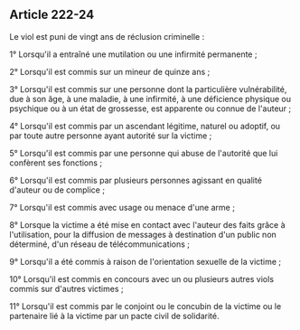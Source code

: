 Article 222-24
----
Le viol est puni de vingt ans de réclusion criminelle :

1° Lorsqu'il a entraîné une mutilation ou une infirmité permanente ;

2° Lorsqu'il est commis sur un mineur de quinze ans ;

3° Lorsqu'il est commis sur une personne dont la particulière vulnérabilité, due
à son âge, à une maladie, à une infirmité, à une déficience physique ou
psychique ou à un état de grossesse, est apparente ou connue de l'auteur ;

4° Lorsqu'il est commis par un ascendant légitime, naturel ou adoptif, ou par
toute autre personne ayant autorité sur la victime ;

5° Lorsqu'il est commis par une personne qui abuse de l'autorité que lui
confèrent ses fonctions ;

6° Lorsqu'il est commis par plusieurs personnes agissant en qualité d'auteur ou
de complice ;

7° Lorsqu'il est commis avec usage ou menace d'une arme ;

8° Lorsque la victime a été mise en contact avec l'auteur des faits grâce à
l'utilisation, pour la diffusion de messages à destination d'un public non
déterminé, d'un réseau de télécommunications ;

9° Lorsqu'il a été commis à raison de l'orientation sexuelle de la victime ;

10° Lorsqu'il est commis en concours avec un ou plusieurs autres viols commis
sur d'autres victimes ;

11° Lorsqu'il est commis par le conjoint ou le concubin de la victime ou le
partenaire lié à la victime par un pacte civil de solidarité.

